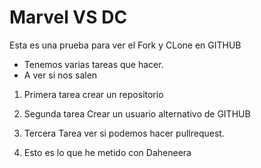 # Marvel VS DC

Esta es una prueba para ver el Fork y CLone en GITHUB

* Tenemos varias tareas que hacer.
* A ver si nos salen

1. Primera tarea crear un repositorio
2. Segunda tarea Crear un usuario alternativo de GITHUB
3. Tercera Tarea ver si podemos hacer pullrequest.

4. Esto es lo que he metido con Daheneera
